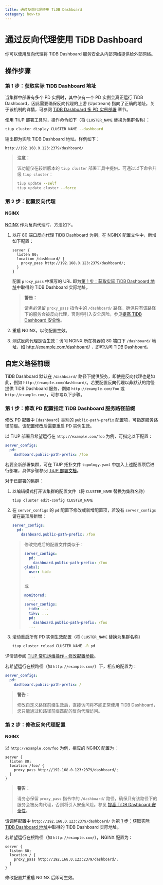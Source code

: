 ```yaml
---
title: 通过反向代理使用 TiDB Dashboard
category: how-to
---
```


# 通过反向代理使用 TiDB Dashboard

你可以使用反向代理将 TiDB Dashboard 服务安全从内部网络提供给外部网络。

## 操作步骤

### 第 1 步：获取实际 TiDB Dashboard 地址

当集群中部署有多个 PD 实例时，其中仅有一个 PD 实例会真正运行 TiDB Dashboard，因此需要确保反向代理的上游 (Upstream) 指向了正确的地址。关于该机制的详情，可参阅 [TiDB Dashboard 多 PD 实例部署](/dashboard/dashboard-ops-deploy.md#多-PD-实例部署) 章节。

使用 TiUP 部署工具时，操作命令如下（将 `CLUSTER_NAME` 替换为集群名称）：

```bash
tiup cluster display CLUSTER_NAME --dashboard
```

输出即为实际 TiDB Dashboard 地址。样例如下：

```
http://192.168.0.123:2379/dashboard/
```

> **注意：**
>
> 该功能仅在较新版本的 `tiup cluster` 部署工具中提供。可通过以下命令升级 `tiup cluster`：
>
> ```bash
> tiup update --self
> tiup update cluster --force
> ```

### 第 2 步：配置反向代理

#### NGINX

[NGINX](https://nginx.org/) 作为反向代理时，方法如下。

1. 以在 80 端口反向代理 TiDB Dashboard 为例，在 NGINX 配置文件中，新增如下配置：

   ```nginx
   server {
     listen 80;
     location /dashboard/ {
       proxy_pass http://192.168.0.123:2379/dashboard/;
     }
   }
   ```

   配置 `proxy_pass` 中填写的 URL 即为[第 1 步：获取实际 TiDB Dashboard 地址](#第-1-步获取实际-TiDB-Dashboard-地址)中取得的 TiDB Dashboard 实际地址。

   > **警告：**
   >
   > 请务必保留 `proxy_pass` 指令中的 `/dashboard/` 路径，确保只有该路径下的服务会被反向代理，否则将引入安全风险。参见[提高 TiDB Dashboard 安全性](/dashboard/dashboard-ops-security.md)。

2. 重启 NGINX，以使配置生效。

3. 测试反向代理是否生效：访问 NGINX 所在机器的 80 端口下 `/dashboard/` 地址，如 <http://example.com/dashboard/> ，即可访问 TiDB Dashboard。

## 自定义路径前缀

TiDB Dashboard 默认在 `/dashboard/` 路径下提供服务，即使是反向代理也是如此，例如 `http://example.com/dashboard/`。若要配置反向代理以非默认的路径提供 TiDB Dashboard 服务，例如 `http://example.com/foo` 或 `http://example.com/`，可参考以下步骤。

### 第 1 步：修改 PD 配置指定 TiDB Dashboard 服务路径前缀

修改 PD 配置中 `[dashboard]` 类别的 `public-path-prefix` 配置项，可指定服务路径前缀。该配置修改后需要重启 PD 实例生效。

以 TiUP 部署且希望运行在 `http://example.com/foo` 为例，可指定以下配置：

```yaml
server_configs:
  pd:
    dashboard.public-path-prefix: /foo
```

若要全新部署集群，可在 TiUP 拓扑文件 `topology.yaml` 中加入上述配置项后进行部署，具体步骤参阅 [TiUP 部署文档](/production-deployment-using-tiup.md#第-3-步编辑初始化配置文件)。

对于已部署的集群：

1. 以编辑模式打开该集群的配置文件（将 `CLUSTER_NAME` 替换为集群名称）

   ```bash
   tiup cluster edit-config CLUSTER_NAME
   ```

2. 在 `server_configs` 的 `pd` 配置下修改或新增配置项，若没有 `server_configs` 请在最顶层新增：

   ```yaml
   server_configs:
     pd:
       dashboard.public-path-prefix: /foo
   ```

   > 修改完成后的配置文件类似于：
   >
   >  ```yaml
   >  server_configs:
   >    pd:
   >      dashboard.public-path-prefix: /foo
   >  global:
   >    user: tidb
   >    ...
   >  ```
   >
   > 或
   >
   > ```yaml
   > monitored:
   >   ...
   > server_configs:
   >   tidb: ...
   >   tikv: ...
   >   pd:
   >     dashboard.public-path-prefix: /foo
   >   ...
   > ```

3. 滚动重启所有 PD 实例生效配置（将 `CLUSTER_NAME` 替换为集群名称）

   ```bash
   tiup cluster reload CLUSTER_NAME -R pd
   ```

详情请参阅 [TiUP 常见运维操作 - 修改配置参数](/maintain-tidb-using-tiup.md#修改配置参数)。

若希望运行在根路径（如 `http://example.com/`）下，相应的配置为：

```yaml
server_configs:
  pd:
    dashboard.public-path-prefix: /
```

> **警告：**
>
> 修改自定义路径前缀生效后，直接访问将不能正常使用 TiDB Dashboard，您只能通过和路径前缀匹配的反向代理访问。

### 第 2 步：修改反向代理配置

#### NGINX

以 `http://example.com/foo` 为例，相应的 NGINX 配置为：

```nginx
server {
  listen 80;
  location /foo/ {
    proxy_pass http://192.168.0.123:2379/dashboard/;
  }
}
```

> **警告：**
>
> 请务必保留 `proxy_pass` 指令中的 `/dashboard/` 路径，确保只有该路径下的服务会被反向代理，否则将引入安全风险。参见 [提高 TiDB Dashboard 安全性](/dashboard/dashboard-ops-security.md)。

请调整配置中 `http://192.168.0.123:2379/dashboard/` 为[第 1 步：获取实际 TiDB Dashboard 地址](#第-1-步获取实际-TiDB-Dashboard-地址)中取得的 TiDB Dashboard 实际地址。

若希望运行在根路径（如 `http://example.com/`），NGINX 配置为：

```nginx
server {
  listen 80;
  location / {
    proxy_pass http://192.168.0.123:2379/dashboard/;
  }
}
```

修改配置并重启 NGINX 后即可生效。
